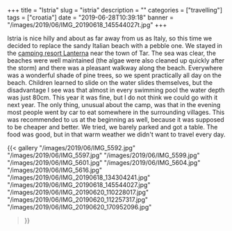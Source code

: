 +++
title = "Istria"
slug = "istria"
description = ""
categories = ["travelling"]
tags = ["croatia"]
date = "2019-06-28T10:39:18"
banner = "/images/2019/06/IMG_20190618_145544027t.jpg"
+++

Istria is nice hilly and about as far away from us as Italy, so this time we decided to replace the sandy Italian beach with a pebble one. We stayed in the <a title="Lanterna" href="https://www.camping-adriatic.com/lanterna-camp-porec" target="_blank">camping resort Lanterna</a> near the town of Tar. The sea was clear, the beaches were well maintained (the algae were also cleaned up quickly after the storm) and there was a pleasant walkway along the beach. Everywhere was a wonderful shade of pine trees, so we spent practically all day on the beach. Children learned to slide on the water slides themselves, but the disadvantage I see was that almost in every swimming pool the water depth was just 80cm. This year it was fine, but I do not think we could go with it next year. The only thing, unusual about the camp, was that in the evening most people  went by car to eat somewhere in the surrounding villages. This was recommended to us at the beginning as well, because it was supposed to be cheaper and better. We tried, we barely parked and got a table. The food was good, but in that warm weather we didn't want to travel every day.


{{< gallery
  "/images/2019/06/IMG_5592.jpg"
  "/images/2019/06/IMG_5597.jpg"
  "/images/2019/06/IMG_5599.jpg"
  "/images/2019/06/IMG_5601.jpg"
  "/images/2019/06/IMG_5604.jpg"
  "/images/2019/06/IMG_5616.jpg"
  "/images/2019/06/IMG_20190618_134304241.jpg"
  "/images/2019/06/IMG_20190618_145544027.jpg"
  "/images/2019/06/IMG_20190620_110228017.jpg"
  "/images/2019/06/IMG_20190620_112257317.jpg"
  "/images/2019/06/IMG_20190620_170952096.jpg"
  
>}}

